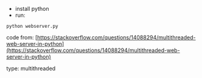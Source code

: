 - install python
- run:
```shell
python webserver.py
```

code from: [https://stackoverflow.com/questions/14088294/multithreaded-web-server-in-python](https://stackoverflow.com/questions/14088294/multithreaded-web-server-in-python)

type: multithreaded